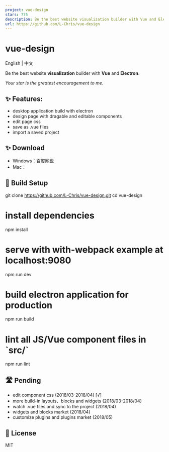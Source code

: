 ```yaml
---
project: vue-design
stars: 775
description: Be the best website visualization builder with Vue and Electron.
url: https://github.com/L-Chris/vue-design
---
```


vue-design
==========

English | 中文

Be the best website **visualization** builder with **Vue** and **Electron**.

_Your star is the greatest encouragement to me._

✨ Features:
-----------

-   desktop application build with electron
-   design page with dragable and editable components
-   edit page css
-   save as .vue files
-   import a saved project

✨ Download
----------

-   Windows：百度网盘
-   Mac：

🔧 Build Setup
--------------

git clone https://github.com/L-Chris/vue-design.git
cd vue-design

# install dependencies
npm install

# serve with with-webpack example at localhost:9080
npm run dev

# build electron application for production
npm run build

# lint all JS/Vue component files in \`src/\`
npm run lint

🛣 Pending
----------

-   edit component css (2018/03-2018/04) \[√\]
-   more build-in layouts、blocks and widgets (2018/03-2018/04)
-   watch .vue files and sync to the project (2018/04)
-   widgets and blocks market (2018/04)
-   customize plugins and plugins market (2018/05)

🥂 License
----------

MIT
